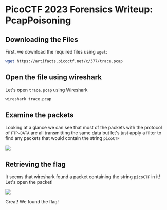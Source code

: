 # PicoCTF 2023 Forensics Writeup: PcapPoisoning

## Downloading the Files
First, we download the required files using `wget`:

```bash
wget https://artifacts.picoctf.net/c/377/trace.pcap
```

## Open the file using wireshark

Let's open `trace.pcap` using Wireshark
```bash
wireshark trace.pcap
```

## Examine the packets

Looking at a glance we can see that most of the packets with the protocol of `FTP-DATA` are all transmitting the same data but let's just apply a filter to find any packets that would contain the string `picoCTF`

![](/screenshots/filter.png)

## Retrieving the flag
It seems that wireshark found a packet containing the string `picoCTF` in it! Let's open the packet!

![](/screenshots/flag.png)

Great! We found the flag!
